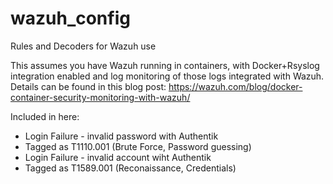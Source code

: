 # wazuh_config
Rules and Decoders for Wazuh use

This assumes you have Wazuh running in containers, with Docker+Rsyslog integration enabled
and log monitoring of those logs integrated with Wazuh.  Details can be found in this blog post:
https://wazuh.com/blog/docker-container-security-monitoring-with-wazuh/

Included in here:
* Login Failure - invalid password with Authentik
 * Tagged as T1110.001 (Brute Force, Password guessing)
* Login Failure - invalid account wiht Authentik
 * Tagged as T1589.001 (Reconaissance, Credentials)
